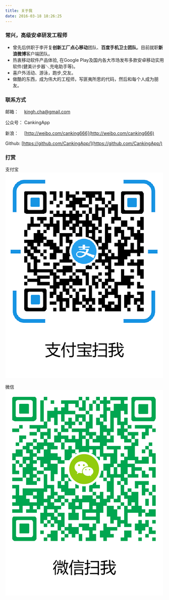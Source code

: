 ```yaml
---
title: 关于我
date: 2016-03-18 18:26:25
---
```



### 常兴，高级安卓研发工程师
* 曾先后供职于李开复**创新工厂点心移动**团队、**百度手机卫士团队**。目前就职**新浪微博**客户端团队。
* 热衷移动软件产品体验, 在Google Play及国内各大市场发布多款安卓移动实用软件(健美计步器＼充电助手等)。
* 喜户外活动、游泳，跑步,交友。
* 做酷的东西，成为伟大的工程师，写匪夷所思的代码，然后和每个人成为朋友。 

### 联系方式

邮箱：　 <a href="mailto:kingh.cha@gmail.com">kingh.cha@gmail.com</a>

公众号： CankingApp

新浪：　 [http://weibo.com/canking666](http://weibo.com/canking666)

Github:  [https://github.com/CankingApp/](https://github.com/CankingApp/)

### 打赏

支付宝
![](index/zhifubao.jpg)

微信
![](index/weixin.jpg)


